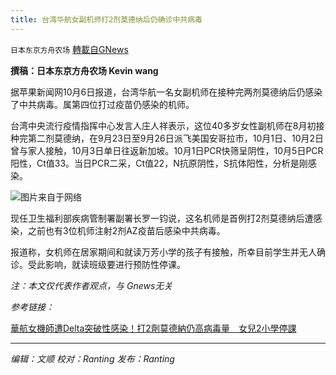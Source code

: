 ```yaml
---
title: 台湾华航女副机师打2剂莫德纳后仍确诊中共病毒
---
```

`日本东京方舟农场` [轉載自GNews](https://gnews.org/zh-hans/1579805/)

**撰稿：日本东京方舟农场 Kevin wang**

据苹果新闻网10月6日报道，台湾华航一名女副机师在接种完两剂莫德纳后仍感染了中共病毒。属第四位打过疫苗仍感染的机师。

台湾中央流行疫情指挥中心发言人庄人祥表示，这位40多岁女性副机师在8月初接种完第二剂莫德纳，在9月23日至9月26日派飞美国安哥拉市，10月1日、10月2日曾与家人接触，10月3日单日往返新加坡。10月1日PCR快筛呈阴性，10月5日PCR阳性，Ct值33。当日PCR二采，Ct值22，N抗原阴性，S抗体阳性，分析是刚感染。

![](https://assets.gnews.org/wp-content/uploads/2021/10/微信图片_20211007211348.png)图片来自于网络

现任卫生福利部疾病管制署副署长罗一钧说，这名机师是首例打2剂莫德纳后遭感染，之前也有3位机师注射2剂AZ疫苗后感染中共病毒。

报道称，女机师在居家期间和就读万芳小学的孩子有接触，所幸目前学生并无人确诊。受此影响，就读班级要进行预防性停课。

*注：本文仅代表作者观点，与 Gnews无关*

*参考链接：*

[華航女機師遭Delta突破性感染！打2劑莫德納仍高病毒量　女兒2小學停課](https://tw.appledaily.com/life/20211006/WQ4TNFHPNRAMLPSJ3L2VCZBZYE/)

* * *

*编辑：文顺 校对：Ranting 发布：Ranting*
